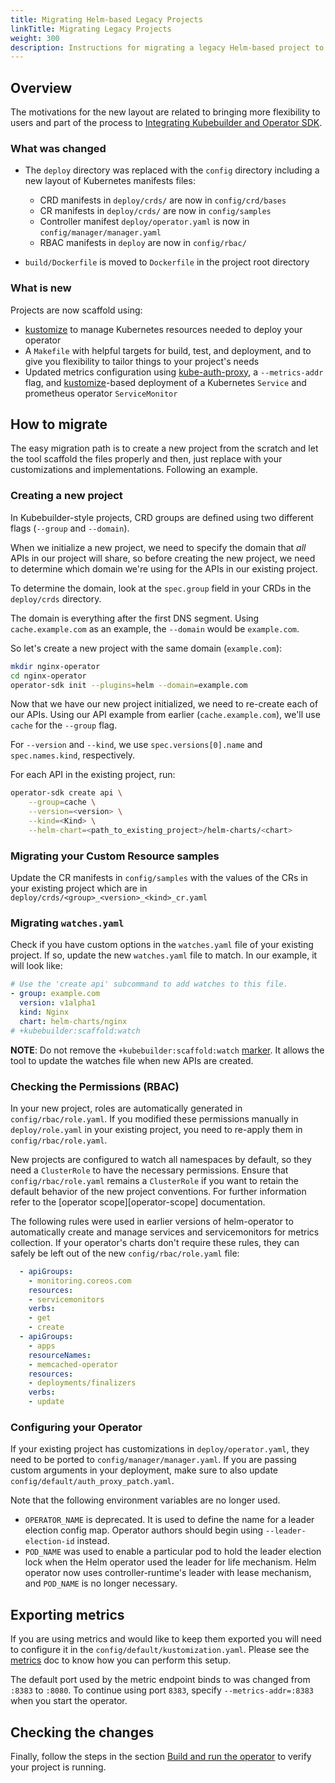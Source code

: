 ```yaml
---
title: Migrating Helm-based Legacy Projects
linkTitle: Migrating Legacy Projects
weight: 300
description: Instructions for migrating a legacy Helm-based project to use the new Kubebuilder-style layout.
---
```


## Overview

The motivations for the new layout are related to bringing more flexibility to users and
part of the process to [Integrating Kubebuilder and Operator SDK][integration-doc].

### What was changed

- The `deploy` directory was replaced with the `config` directory including a new layout of Kubernetes manifests files:
    * CRD manifests in `deploy/crds/` are now in `config/crd/bases`
    * CR manifests in `deploy/crds/` are now in `config/samples`
    * Controller manifest `deploy/operator.yaml` is now in `config/manager/manager.yaml`
    * RBAC manifests in `deploy` are now in `config/rbac/`

- `build/Dockerfile` is moved to `Dockerfile` in the project root directory

### What is new

Projects are now scaffold using:

- [kustomize][kustomize] to manage Kubernetes resources needed to deploy your operator
- A `Makefile` with helpful targets for build, test, and deployment, and to give you flexibility to tailor things to your project's needs
- Updated metrics configuration using [kube-auth-proxy][kube-auth-proxy], a `--metrics-addr` flag, and [kustomize][kustomize]-based deployment of a Kubernetes `Service` and prometheus operator `ServiceMonitor`

## How to migrate

The easy migration path is to create a new project from the scratch and let the tool scaffold the files properly and then,
just replace with your customizations and implementations. Following an example.

### Creating a new project

In Kubebuilder-style projects, CRD groups are defined using two different flags
(`--group` and `--domain`).

When we initialize a new project, we need to specify the domain that _all_ APIs in
our project will share, so before creating the new project, we need to determine which
domain we're using for the APIs in our existing project.

To determine the domain, look at the `spec.group` field in your CRDs in the
`deploy/crds` directory.

The domain is everything after the first DNS segment. Using `cache.example.com` as an
example, the `--domain` would be `example.com`.

So let's create a new project with the same domain (`example.com`):

```sh
mkdir nginx-operator
cd nginx-operator
operator-sdk init --plugins=helm --domain=example.com
```

Now that we have our new project initialized, we need to re-create each of our APIs.
Using our API example from earlier (`cache.example.com`), we'll use `cache` for the
`--group` flag.

For `--version` and `--kind`, we use `spec.versions[0].name` and `spec.names.kind`, respectively.

For each API in the existing project, run:
```sh
operator-sdk create api \
    --group=cache \
    --version=<version> \
    --kind=<Kind> \
    --helm-chart=<path_to_existing_project>/helm-charts/<chart>
```

### Migrating your Custom Resource samples

Update the CR manifests in `config/samples` with the values of the CRs in your existing project which are in `deploy/crds/<group>_<version>_<kind>_cr.yaml`

### Migrating `watches.yaml`

Check if you have custom options in the `watches.yaml` file of your existing project. If so, update the new `watches.yaml` file to match. In our example, it will look like:

```yaml
# Use the 'create api' subcommand to add watches to this file.
- group: example.com
  version: v1alpha1
  kind: Nginx
  chart: helm-charts/nginx
# +kubebuilder:scaffold:watch
```

**NOTE**: Do not remove the `+kubebuilder:scaffold:watch` [marker][marker]. It allows the tool to update the watches file when new APIs are created.

### Checking the Permissions (RBAC)

In your new project, roles are automatically generated in `config/rbac/role.yaml`.
If you modified these permissions manually in `deploy/role.yaml` in your existing
project, you need to re-apply them in `config/rbac/role.yaml`.

New projects are configured to watch all namespaces by default, so they need a `ClusterRole` to have the necessary permissions. Ensure that `config/rbac/role.yaml` remains a `ClusterRole` if you want to retain the default behavior of the new project conventions. For further information refer to the [operator scope][operator-scope] documentation.

The following rules were used in earlier versions of helm-operator to automatically create and manage services and servicemonitors for metrics collection. If your operator's charts don't require these rules, they can safely be left out of the new `config/rbac/role.yaml` file:

```yaml
  - apiGroups:
    - monitoring.coreos.com
    resources:
    - servicemonitors
    verbs:
    - get
    - create
  - apiGroups:
    - apps
    resourceNames:
    - memcached-operator
    resources:
    - deployments/finalizers
    verbs:
    - update
```

### Configuring your Operator

If your existing project has customizations in `deploy/operator.yaml`, they need to be ported to
`config/manager/manager.yaml`. If you are passing custom arguments in your deployment, make sure to also update `config/default/auth_proxy_patch.yaml`.

Note that the following environment variables are no longer used.

- `OPERATOR_NAME` is deprecated. It is used to define the name for a leader election config map. Operator authors should begin using `--leader-election-id` instead.
- `POD_NAME` was used to enable a particular pod to hold the leader election lock when the Helm operator used the leader for life mechanism. Helm operator now uses controller-runtime's leader with lease mechanism, and `POD_NAME` is no longer necessary.

## Exporting metrics

If you are using metrics and would like to keep them exported you will need to configure
it in the `config/default/kustomization.yaml`. Please see the [metrics][metrics] doc to know how you can perform this setup.

The default port used by the metric endpoint binds to was changed from `:8383` to `:8080`. To continue using port `8383`, specify `--metrics-addr=:8383` when you start the operator.

## Checking the changes

Finally, follow the steps in the section [Build and run the operator][build-and-run-the-operator] to verify your project is running.

[quickstart]: /docs/building-operators/helm/quickstart
[integration-doc]: https://github.com/kubernetes-sigs/kubebuilder/blob/master/designs/integrating-kubebuilder-and-osdk.md
[build-and-run-the-operator]: /docs/building-operators/helm/tutorial#build-and-run-the-operator
[kustomize]: https://github.com/kubernetes-sigs/kustomize
[kube-auth-proxy]: https://github.com/brancz/kube-rbac-proxy
[metrics]: https://book.kubebuilder.io/reference/metrics.html?highlight=metr#metrics
[marker]: https://book.kubebuilder.io/reference/markers.html?highlight=markers#marker-syntax
